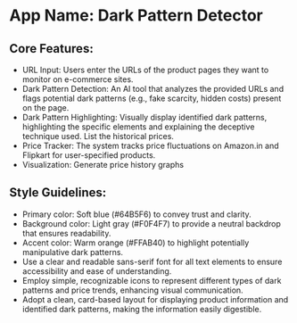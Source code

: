 # **App Name**: Dark Pattern Detector

## Core Features:

- URL Input: Users enter the URLs of the product pages they want to monitor on e-commerce sites.
- Dark Pattern Detection: An AI tool that analyzes the provided URLs and flags potential dark patterns (e.g., fake scarcity, hidden costs) present on the page.
- Dark Pattern Highlighting: Visually display identified dark patterns, highlighting the specific elements and explaining the deceptive technique used. List the historical prices.
- Price Tracker: The system tracks price fluctuations on Amazon.in and Flipkart for user-specified products.
- Visualization: Generate price history graphs

## Style Guidelines:

- Primary color: Soft blue (#64B5F6) to convey trust and clarity.
- Background color: Light gray (#F0F4F7) to provide a neutral backdrop that ensures readability.
- Accent color: Warm orange (#FFAB40) to highlight potentially manipulative dark patterns.
- Use a clear and readable sans-serif font for all text elements to ensure accessibility and ease of understanding.
- Employ simple, recognizable icons to represent different types of dark patterns and price trends, enhancing visual communication.
- Adopt a clean, card-based layout for displaying product information and identified dark patterns, making the information easily digestible.